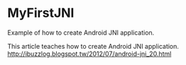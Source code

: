 MyFirstJNI
==========

Example of how to create Android JNI application.

This article teaches how to create Android JNI application.<br>
http://ibuzzlog.blogspot.tw/2012/07/android-jni_20.html
